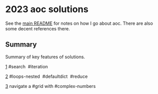 # 2023 aoc solutions

See the [main README](https://github.com/maread99/aoc) for notes on how I go about aoc. There are also some decent references there.

## Summary

Summary of key features of solutions.  

[1](./01.py) #search &nbsp;#iteration  

[2](./02.py) #loops-nested &nbsp;#defaultdict  &nbsp;#reduce  

[3](./03.py) navigate a #grid with #complex-numbers  
